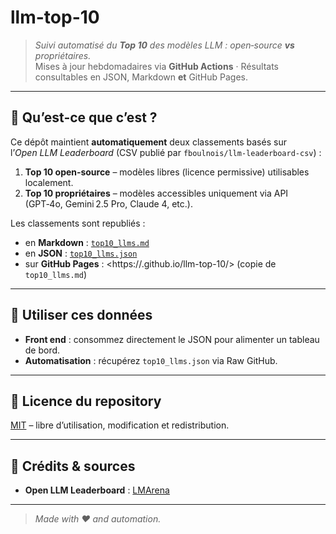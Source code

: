 # llm-top-10

> _Suivi automatisé du **Top 10** des modèles LLM : open‑source **vs** propriétaires._  
> Mises à jour hebdomadaires via **GitHub Actions** · Résultats consultables en JSON, Markdown **et** GitHub Pages.

---

## 🚀 Qu’est‑ce que c’est ?
Ce dépôt maintient **automatiquement** deux classements basés sur l’*Open LLM Leaderboard* (CSV publié par `fboulnois/llm-leaderboard-csv`) :

1. **Top 10 open‑source** – modèles libres (licence permissive) utilisables localement.
2. **Top 10 propriétaires** – modèles accessibles uniquement via API (GPT‑4o, Gemini 2.5 Pro, Claude 4, etc.).

Les classements sont republiés :
- en **Markdown** : [`top10_llms.md`](./top10_llms.md)
- en **JSON** : [`top10_llms.json`](./top10_llms.json)
- sur **GitHub Pages** : <https://<USER>.github.io/llm-top-10/> (copie de `top10_llms.md`)

---

## 📑 Utiliser ces données
- **Front end** : consommez directement le JSON pour alimenter un tableau de bord.
- **Automatisation** : récupérez `top10_llms.json` via Raw GitHub.

---

## 📜 Licence du repository

[MIT](LICENSE) – libre d’utilisation, modification et redistribution.

---

## 🙏 Crédits & sources

* **Open LLM Leaderboard** : [LMArena](https://lmarena.ai/leaderboard)

---

> *Made with ♥ and automation.*
